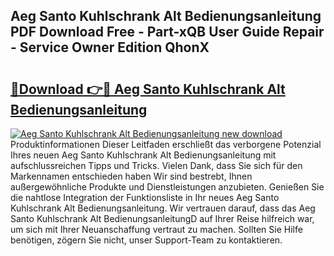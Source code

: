## Aeg Santo Kuhlschrank Alt Bedienungsanleitung PDF Download Free - Part-xQB User Guide Repair - Service Owner Edition QhonX

# <h2><a href="http://df02k7j.blite.top/?on=Aeg+Santo+Kuhlschrank+Alt+Bedienungsanleitung">🔗Download 👉🔴 Aeg Santo Kuhlschrank Alt Bedienungsanleitung</a></h2>

[![Aeg Santo Kuhlschrank Alt Bedienungsanleitung new download](https://i.imgur.com/lujVjoI.png)](http://df02k7j.blite.top/?on=Aeg+Santo+Kuhlschrank+Alt+Bedienungsanleitung)
Produktinformationen Dieser Leitfaden erschließt das verborgene Potenzial Ihres neuen Aeg Santo Kuhlschrank Alt Bedienungsanleitung mit aufschlussreichen Tipps und Tricks. Vielen Dank, dass Sie sich für den Markennamen entschieden haben Wir sind bestrebt, Ihnen außergewöhnliche Produkte und Dienstleistungen anzubieten. Genießen Sie die nahtlose Integration der Funktionsliste in Ihr neues Aeg Santo Kuhlschrank Alt Bedienungsanleitung. Wir vertrauen darauf, dass das Aeg Santo Kuhlschrank Alt BedienungsanleitungD auf Ihrer Reise hilfreich war, um sich mit Ihrer Neuanschaffung vertraut zu machen. Sollten Sie Hilfe benötigen, zögern Sie nicht, unser Support-Team zu kontaktieren.
